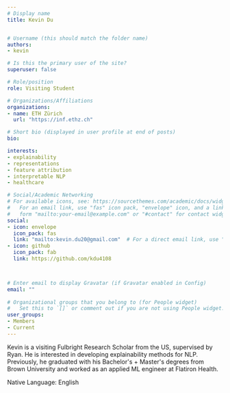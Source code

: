 ```yaml
---
# Display name
title: Kevin Du


# Username (this should match the folder name)
authors:
- kevin

# Is this the primary user of the site?
superuser: false

# Role/position
role: Visiting Student

# Organizations/Affiliations
organizations:
- name: ETH Zürich
  url: "https://inf.ethz.ch"

# Short bio (displayed in user profile at end of posts)
bio: 

interests:
- explainability
- representations
- feature attribution
- interpretable NLP
- healthcare

# Social/Academic Networking
# For available icons, see: https://sourcethemes.com/academic/docs/widgets/#icons
#   For an email link, use "fas" icon pack, "envelope" icon, and a link in the
#   form "mailto:your-email@example.com" or "#contact" for contact widget.
social:
- icon: envelope
  icon_pack: fas
  link: "mailto:kevin.du20@gmail.com"  # For a direct email link, use "mailto:test@example.org".
- icon: github
  icon_pack: fab
  link: https://github.com/kdu4108



# Enter email to display Gravatar (if Gravatar enabled in Config)
email: ""
  
# Organizational groups that you belong to (for People widget)
#   Set this to `[]` or comment out if you are not using People widget.  
user_groups:
- Members
- Current
---
```

Kevin is a visiting Fulbright Research Scholar from the US, supervised by Ryan. He is interested in developing explainability methods for NLP. Previously, he graduated with his Bachelor's + Master's degrees from Brown University and worked as an applied ML engineer at Flatiron Health.  

Native Language: English
